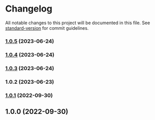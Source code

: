 # Changelog

All notable changes to this project will be documented in this file. See [standard-version](https://github.com/conventional-changelog/standard-version) for commit guidelines.

### [1.0.5](https://github.com/atornatore/react-horizontal-datepicker/compare/v1.0.4...v1.0.5) (2023-06-24)

### [1.0.4](https://github.com/atornatore/react-horizontal-datepicker/compare/v1.0.3...v1.0.4) (2023-06-24)

### [1.0.3](https://github.com/atornatore/react-horizontal-datepicker/compare/v1.0.2...v1.0.3) (2023-06-24)

### 1.0.2 (2023-06-23)

### [1.0.1](https://github.com/meinefinsternis/react-horizontal-datepicker/compare/v1.0.0...v1.0.1) (2022-09-30)

## 1.0.0 (2022-09-30)
